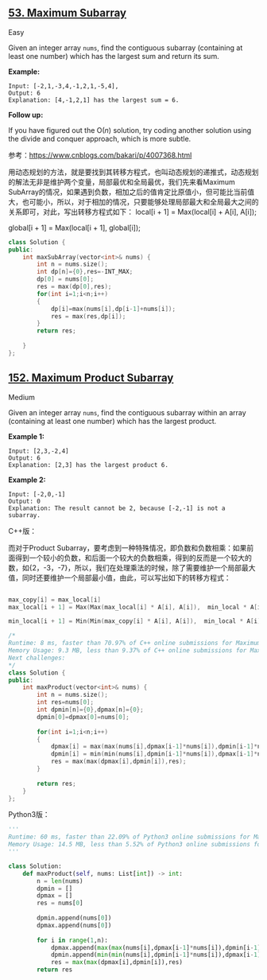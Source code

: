 ## [53. Maximum Subarray](https://leetcode.com/problems/maximum-subarray/)

Easy

Given an integer array `nums`, find the contiguous subarray (containing at least one number) which has the largest sum and return its sum.

**Example:**

```
Input: [-2,1,-3,4,-1,2,1,-5,4],
Output: 6
Explanation: [4,-1,2,1] has the largest sum = 6.
```

**Follow up:**

If you have figured out the O(*n*) solution, try coding another solution using the divide and conquer approach, which is more subtle.



参考：https://www.cnblogs.com/bakari/p/4007368.html

用动态规划的方法，就是要找到其转移方程式，也叫动态规划的递推式，动态规划的解法无非是维护两个变量，局部最优和全局最优，我们先来看Maximum SubArray的情况，如果遇到负数，相加之后的值肯定比原值小，但可能比当前值大，也可能小，所以，对于相加的情况，只要能够处理局部最大和全局最大之间的关系即可，对此，写出转移方程式如下：
local[i + 1] = Max(local[i] + A[i], A[i]);

global[i + 1] = Max(local[i + 1], global[i]);

```c++
class Solution {
public:
    int maxSubArray(vector<int>& nums) {
        int n = nums.size();
        int dp[n]={0},res=-INT_MAX;
        dp[0] = nums[0];
        res = max(dp[0],res);
        for(int i=1;i<n;i++)
        {
            dp[i]=max(nums[i],dp[i-1]+nums[i]);
            res = max(res,dp[i]);
        }
        return res;
        
    }
};
```

## [152. Maximum Product Subarray](https://leetcode.com/problems/maximum-product-subarray/)

Medium

Given an integer array `nums`, find the contiguous subarray within an array (containing at least one number) which has the largest product.

**Example 1:**

```
Input: [2,3,-2,4]
Output: 6
Explanation: [2,3] has the largest product 6.
```

**Example 2:**

```
Input: [-2,0,-1]
Output: 0
Explanation: The result cannot be 2, because [-2,-1] is not a subarray.
```

C++版：

而对于Product Subarray，要考虑到一种特殊情况，即负数和负数相乘：如果前面得到一个较小的负数，和后面一个较大的负数相乘，得到的反而是一个较大的数，如{2，-3，-7}，所以，我们在处理乘法的时候，除了需要维护一个局部最大值，同时还要维护一个局部最小值，由此，可以写出如下的转移方程式：

```c++

max_copy[i] = max_local[i]
max_local[i + 1] = Max(Max(max_local[i] * A[i], A[i]),  min_local * A[i])

min_local[i + 1] = Min(Min(max_copy[i] * A[i], A[i]),  min_local * A[i])
```





```c++
/*
Runtime: 8 ms, faster than 70.97% of C++ online submissions for Maximum Product Subarray.
Memory Usage: 9.3 MB, less than 9.37% of C++ online submissions for Maximum Product Subarray.
Next challenges:
*/
class Solution {
public:
    int maxProduct(vector<int>& nums) {
        int n = nums.size();
        int res=nums[0];
        int dpmin[n]={0},dpmax[n]={0};
        dpmin[0]=dpmax[0]=nums[0];
        
        for(int i=1;i<n;i++)
        {
            dpmax[i] = max(max(nums[i],dpmax[i-1]*nums[i]),dpmin[i-1]*nums[i]);
            dpmin[i] = min(min(nums[i],dpmin[i-1]*nums[i]),dpmax[i-1]*nums[i]);
            res = max(max(dpmax[i],dpmin[i]),res);
        }
        
        return res;
    }
};
```

Python3版：

```python
'''
Runtime: 60 ms, faster than 22.09% of Python3 online submissions for Maximum Product Subarray.
Memory Usage: 14.5 MB, less than 5.52% of Python3 online submissions for Maximum Product Subarray.
'''

class Solution:
    def maxProduct(self, nums: List[int]) -> int:
        n = len(nums)
        dpmin = []
        dpmax = []
        res = nums[0]
        
        dpmin.append(nums[0])
        dpmax.append(nums[0])
        
        for i in range(1,n):
            dpmax.append(max(max(nums[i],dpmax[i-1]*nums[i]),dpmin[i-1]*nums[i]))
            dpmin.append(min(min(nums[i],dpmin[i-1]*nums[i]),dpmax[i-1]*nums[i]))
            res = max(max(dpmax[i],dpmin[i]),res)
        return res
```

